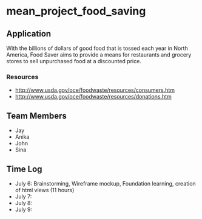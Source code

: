 # mean_project_food_saving

## Application

With the billions of dollars of good food that is tossed each year in North America, Food Saver aims to provide a means for restaurants and grocery stores to sell unpurchased food at a discounted price.

### Resources
* http://www.usda.gov/oce/foodwaste/resources/consumers.htm
* http://www.usda.gov/oce/foodwaste/resources/donations.htm


## Team Members

* Jay
* Anika
* John
* Sina

## Time Log

* July 6: Brainstorming, Wireframe mockup, Foundation learning, creation of html views (11 hours)
* July 7:
* July 8:
* July 9:
